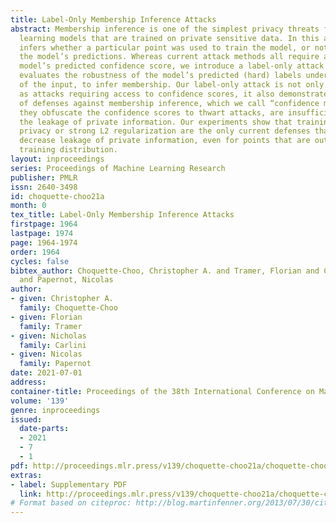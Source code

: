 ```yaml
---
title: Label-Only Membership Inference Attacks
abstract: Membership inference is one of the simplest privacy threats faced by machine
  learning models that are trained on private sensitive data. In this attack, an adversary
  infers whether a particular point was used to train the model, or not, by observing
  the model’s predictions. Whereas current attack methods all require access to the
  model’s predicted confidence score, we introduce a label-only attack that instead
  evaluates the robustness of the model’s predicted (hard) labels under perturbations
  of the input, to infer membership. Our label-only attack is not only as-effective
  as attacks requiring access to confidence scores, it also demonstrates that a class
  of defenses against membership inference, which we call “confidence masking” because
  they obfuscate the confidence scores to thwart attacks, are insufficient to prevent
  the leakage of private information. Our experiments show that training with differential
  privacy or strong L2 regularization are the only current defenses that meaningfully
  decrease leakage of private information, even for points that are outliers of the
  training distribution.
layout: inproceedings
series: Proceedings of Machine Learning Research
publisher: PMLR
issn: 2640-3498
id: choquette-choo21a
month: 0
tex_title: Label-Only Membership Inference Attacks
firstpage: 1964
lastpage: 1974
page: 1964-1974
order: 1964
cycles: false
bibtex_author: Choquette-Choo, Christopher A. and Tramer, Florian and Carlini, Nicholas
  and Papernot, Nicolas
author:
- given: Christopher A.
  family: Choquette-Choo
- given: Florian
  family: Tramer
- given: Nicholas
  family: Carlini
- given: Nicolas
  family: Papernot
date: 2021-07-01
address:
container-title: Proceedings of the 38th International Conference on Machine Learning
volume: '139'
genre: inproceedings
issued:
  date-parts:
  - 2021
  - 7
  - 1
pdf: http://proceedings.mlr.press/v139/choquette-choo21a/choquette-choo21a.pdf
extras:
- label: Supplementary PDF
  link: http://proceedings.mlr.press/v139/choquette-choo21a/choquette-choo21a-supp.pdf
# Format based on citeproc: http://blog.martinfenner.org/2013/07/30/citeproc-yaml-for-bibliographies/
---
```

